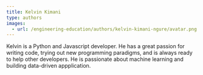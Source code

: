 ```yaml
---
title: Kelvin Kimani
type: authors
images:
  - url: /engineering-education/authors/kelvin-kimani-ngure/avatar.png 
---
```

Kelvin is a Python and Javascript developer. He has a great passion for writing code, trying out new programming paradigms, and is always ready to help other developers. He is passionate about machine learning and building data-driven appplication.
